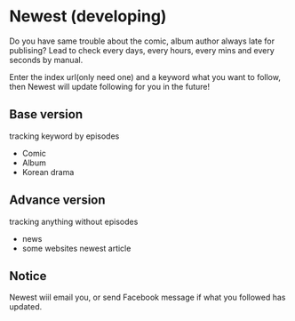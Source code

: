 # Newest (developing)

<p> Do you have same trouble about the comic, album author always late for publising? Lead to check every days, every hours, every mins and every seconds by manual.</p>
<p>Enter the index url(only need one) and a keyword what you want to follow, then Newest will update following for you in the future!</p>


Base version 
-------------
tracking keyword by episodes 
* Comic
* Album
* Korean drama

Advance version
-------------
tracking anything without episodes
* news
* some websites newest article

Notice
-------------
Newest wiil email you, or send Facebook message if what you followed has updated.
